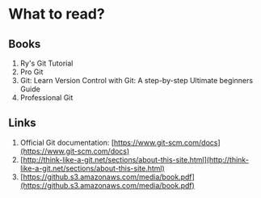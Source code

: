 # What to read?

## Books

1. Ry's Git Tutorial
2. Pro Git
3. Git: Learn Version Control with Git: A step-by-step Ultimate beginners Guide
4. Professional Git

## Links

1. Official Git documentation: [https://www.git-scm.com/docs](https://www.git-scm.com/docs)
2. [http://think-like-a-git.net/sections/about-this-site.html](http://think-like-a-git.net/sections/about-this-site.html)
3. [https://github.s3.amazonaws.com/media/book.pdf](https://github.s3.amazonaws.com/media/book.pdf)
